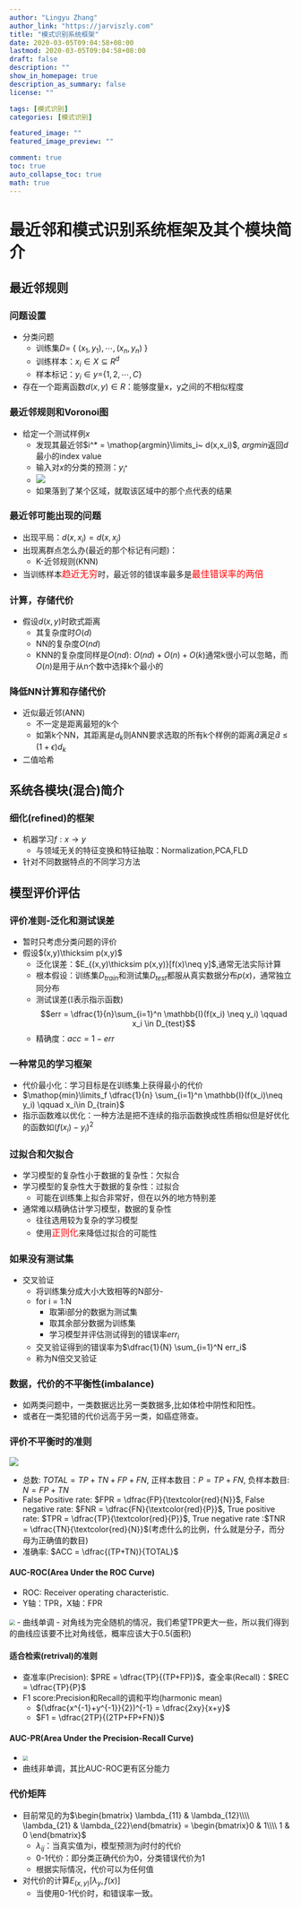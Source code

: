 ```yaml
---
author: "Lingyu Zhang"
author_link: "https://jarviszly.com"
title: "模式识别系统框架"
date: 2020-03-05T09:04:58+08:00
lastmod: 2020-03-05T09:04:58+08:00
draft: false
description: ""
show_in_homepage: true
description_as_summary: false
license: ""

tags: [模式识别]
categories: [模式识别]

featured_image: ""
featured_image_preview: ""

comment: true
toc: true
auto_collapse_toc: true
math: true
---
```

# 最近邻和模式识别系统框架及其个模块简介
<!--more-->

## 最近邻规则

### 问题设置
- 分类问题
  - 训练集$D =$ \{ $(x_1,y_1),\cdots,(x_n,y_n)$ \}
  - 训练样本：$x_i \in X \subseteq R^d$
  - 样本标记：$y_i \in y =$\{$1,2,\cdots,C$\}    
- 存在一个距离函数$d(x,y)\in R$：能够度量x，y之间的不相似程度


### 最近邻规则和Voronoi图
- 给定一个测试样例$x$
  - 发现其最近邻$i^* = \mathop{argmin}\limits_i~ d(x,x_i)$, $argmin$返回$d$最小的index value
  - 输入对$x$的分类的预测：$y_{i^*}$
  - ![](/images/documents/模式识别/Voronoi.png)
  - 如果落到了某个区域，就取该区域中的那个点代表的结果

### 最近邻可能出现的问题
- 出现平局：$d(x,x_i) = d(x,x_j)$
- 出现离群点怎么办(最近的那个标记有问题)：
  - K-近邻规则(KNN)
- 当训练样本<font color=red size=3>趋近无穷</font>时，最近邻的错误率最多是<font color=red size=3>最佳错误率的两倍</font>

### 计算，存储代价
- 假设$d(x,y)$时欧式距离
  - 其复杂度时$O(d)$
  - NN的复杂度$O(nd)$
  - KNN的复杂度同样是$O(nd)$: $O(nd)+O(n)+O(k)$通常k很小可以忽略，而$O(n)$是用于从n个数中选择k个最小的

### 降低NN计算和存储代价
- 近似最近邻(ANN)
  - 不一定是距离最短的k个
  - 如第k个NN，其距离是$d_k$则ANN要求选取的所有k个样例的距离$\hat{d}$满足$\hat{d} \leq (1+\epsilon)d_k$
- 二值哈希

## 系统各模块(混合)简介

### 细化(refined)的框架
- 机器学习$f: x \rightarrow y$
  - 与领域无关的特征变换和特征抽取：Normalization,PCA,FLD
- 针对不同数据特点的不同学习方法

## 模型评价评估

### 评价准则-泛化和测试误差
- 暂时只考虑分类问题的评价
- 假设$(x,y)\thicksim p(x,y)$
  - 泛化误差：$E_{(x,y)\thicksim p(x,y)}[f(x)\neq y]$,通常无法实际计算
  - 根本假设：训练集$D_{train}$和测试集$D_{test}$都服从真实数据分布$p(x)$，通常独立同分布
  - 测试误差($\mathbb{I}$表示指示函数)
    $$err = \dfrac{1}{n}\sum_{i=1}^n \mathbb{I}(f(x_i) \neq y_i) \qquad x_i \in D_{test}$$
  - 精确度：$acc = 1-err$


### 一种常见的学习框架
- 代价最小化：学习目标是在训练集上获得最小的代价
- $\mathop{min}\limits_f \dfrac{1}{n} \sum_{i=1}^n \mathbb{I}(f(x_i)\neq y_i) \qquad x_i\in D_{train}$
- 指示函数难以优化：一种方法是把不连续的指示函数换成性质相似但是好优化的函数如$(f(x_i)-y_i)^2$

### 过拟合和欠拟合
- 学习模型的复杂性小于数据的复杂性：欠拟合
- 学习模型的复杂性大于数据的复杂性：过拟合
  - 可能在训练集上拟合非常好，但在以外的地方特别差
- 通常难以精确估计学习模型，数据的复杂性
  - 往往选用较为复杂的学习模型
  - 使用<font color=red size=3>正则化</font>来降低过拟合的可能性

### 如果没有测试集
- 交叉验证
  - 将训练集分成大小大致相等的N部分-
  - for i = 1:N
    - 取第i部分的数据为测试集
    - 取其余部分数据为训练集
    - 学习模型并评估测试得到的错误率$err_i$
  - 交叉验证得到的错误率为$\dfrac{1}{N} \sum_{i=1}^N err_i$
  - 称为N倍交叉验证

### 数据，代价的不平衡性(imbalance)
- 如两类问题中，一类数据远比另一类数据多,比如体检中阴性和阳性。
- 或者在一类犯错的代价远高于另一类，如癌症筛查。

### 评价不平衡时的准则

![](/images/documents/模式识别/评价不平衡准则.png)
- 总数: $TOTAL = TP+TN+FP+FN$, 正样本数目：$P = TP + FN$, 负样本数目: $N = FP + TN$
- False Positive rate: $FPR = \dfrac{FP}{\textcolor{red}{N}}$, False negative rate: $FNR = \dfrac{FN}{\textcolor{red}{P}}$, True positive rate: $TPR = \dfrac{TP}{\textcolor{red}{P}}$, True negative rate :$TNR = \dfrac{TN}{\textcolor{red}{N}}$(考虑什么的比例，什么就是分子，而分母为正确值的数目)
- 准确率: $ACC = \dfrac{(TP+TN)}{TOTAL}$

#### AUC-ROC(Area Under the ROC Curve)
- ROC: Receiver operating characteristic.
- Y轴：TPR，X轴：FPR
<img src="/images/documents/模式识别/AUC-ROC.png" style="zoom:  60%">
- 曲线单调
- 对角线为完全随机的情况，我们希望TPR更大一些，所以我们得到的曲线应该要不比对角线低，概率应该大于0.5(面积)

#### 适合检索(retrival)的准则
- 查准率(Precision): $PRE = \dfrac{TP}{(TP+FP)}$，查全率(Recall)：$REC = \dfrac{TP}{P}$
- F1 score:Precision和Recall的调和平均(harmonic mean)
  - $(\dfrac{x^{-1}+y^{-1}}{2})^{-1} = \dfrac{2xy}{x+y}$
  - $F1 = \dfrac{2TP}{(2TP+FP+FN)}$

#### AUC-PR(Area Under the Precision-Recall Curve)
- <img src="/images/documents/模式识别/AUC-PR.png" style="zoom:  60%">
- 曲线非单调，其比AUC-ROC更有区分能力

### 代价矩阵
- 目前常见的为$\begin{bmatrix} \lambda_{11} & \lambda_{12}\\\\ \lambda_{21} & \lambda_{22}\end{bmatrix} = \begin{bmatrix}0 & 1\\\\ 1 & 0 \end{bmatrix}$
  - $\lambda_{ij}$：当真实值为i，模型预测为j时付的代价
  - 0-1代价：即分类正确代价为0，分类错误代价为1
  - 根据实际情况，代价可以为任何值
- 对代价的计算$E_{(x,y)}[\lambda_y,f(x)]$
  - 当使用0-1代价时，和错误率一致。